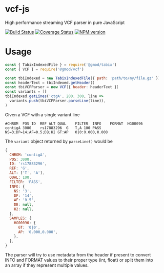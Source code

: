 # vcf-js

High performance streaming VCF parser in pure JavaScript

[![Build Status](https://img.shields.io/travis/com/GMOD/vcf-js/master.svg?logo=travis&style=flat-square)](https://travis-ci.com/GMOD/vcf-js)
[![Coverage Status](https://img.shields.io/codecov/c/github/GMOD/vcf-js/master.svg?style=flat-square)](https://codecov.io/gh/GMOD/vcf-js/branch/master)
[![NPM version](https://img.shields.io/npm/v/@gmod/vcf.svg?logo=npm&style=flat-square)](https://npmjs.org/package/@gmod/cram)

# Usage

```javascript
const { TabixIndexedFile } = require('@gmod/tabix')
const { VCF } = require('@gmod/vcf')

const tbiIndexed = new TabixIndexedFile({ path: 'path/to/my/file.gz' })
const headerText = tbiIndexed.getHeader()
const tbiVCFParser = new VCF({ header: headerText })
const variants = []
tbiIndexed.getLines('ctgA', 200, 300, line =>
  variants.push(tbiVCFParser.parseLine(line)),
)
```

Given a VCF with a single variant line

```text
#CHROM	POS	ID	REF	ALT	QUAL	FILTER	INFO	FORMAT	HG00096
contigA	3000	rs17883296	G	T,A	100	PASS	NS=3;DP=14;AF=0.5;DB;H2 GT:AP	0|0:0.000,0.000
```

The `variant` object returned by `parseLine()` would be

```javascript
{
  CHROM: 'contigA',
  POS: 3000,
  ID: 'rs17883296',
  REF: 'G',
  ALT: ['T', 'A'],
  QUAL: 100,
  FILTER: 'PASS',
  INFO: {
    NS: '3',
    DP: '14',
    AF: '0.5',
    DB: null,
    H2: null,
  },
  SAMPLES: {
    HG00096: {
      GT: '0|0',
      AP: '0.000,0.000',
    },
  },
}
```

The parser will try to use metadata from the header if present to convert INFO
and FORMAT values to their proper type (int, float) or split them into an
array if they represent multiple values.
